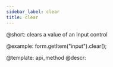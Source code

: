 ```yaml
---
sidebar_label: clear
title: clear
---          
```


@short: clears a value of an Input control





@example:
form.getItem("input").clear();


@template: api_method
@descr:



